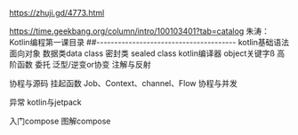 https://zhuji.gd/4773.html

https://time.geekbang.org/column/intro/100103401?tab=catalog
朱涛：Kotlin编程第一课目录
##---------------------------------------
kotlin基础语法
面向对象
数据类data class
密封类 sealed class
kotlin编译器
object关键字ß
高阶函数
委托
泛型/逆变or协变
注解与反射

协程与源码
挂起函数
Job、Context、channel、Flow
协程与并发

异常
kotlin与jetpack

入门compose
图解compose

